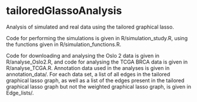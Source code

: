 # tailoredGlassoAnalysis
Analysis of simulated and real data using the tailored graphical lasso. 

Code for performing the simulations is given in R/simulation_study.R, using the functions given in R/simulation_functions.R. 

Code for downloading and analysing the Oslo 2 data is given in R/analyse_Oslo2.R, and code for analysing the TCGA BRCA data is given in R/analyse_TCGA.R. Annotation data used in the analyses is given in annotation_data/. For each data set, a list of all edges in the tailored graphical lasso graph, as well as a list of the edges present in the tailored graphical lasso graph but not the weighted graphical lasso graph, is given in Edge_lists/. 
